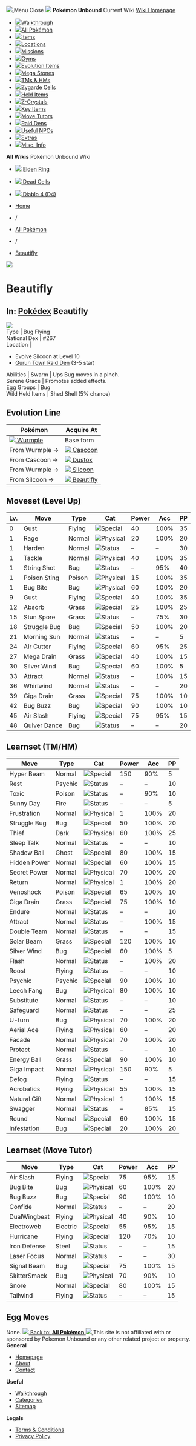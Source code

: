 [ ![](https://static.unboundwiki.com/wp-content/assets/images/2024/07/unbound-game-logo-x50.png) ](https://unboundwiki.com/pokemon/beautifly/<https:/unboundwiki.com/>)
Menu Close
![](https://static.unboundwiki.com/wp-content/assets/images/2024/07/pokemon-unbound-frozen-heights-game-icon.jpg)
**Pokémon Unbound**
Current Wiki
[ Wiki Homepage ](https://unboundwiki.com/pokemon/beautifly/<https:/unboundwiki.com/>)
  * [![](https://static.unboundwiki.com/wp-content/assets/images/2024/07/unbound-walkthrough-start-preview.jpg)Walkthrough](https://unboundwiki.com/pokemon/beautifly/<https:/unboundwiki.com/walkthrough/>)
  * [![](https://static.unboundwiki.com/wp-content/assets/images/2024/07/pokemon-unbound-lab-exterior-150x150.jpg)All Pokémon](https://unboundwiki.com/pokemon/beautifly/<https:/unboundwiki.com/pokemon/>)
  * [![](https://static.unboundwiki.com/wp-content/assets/images/2024/07/items-market-150x150.jpg)Items](https://unboundwiki.com/pokemon/beautifly/<https:/unboundwiki.com/items/>)
  * [![](https://static.unboundwiki.com/wp-content/assets/images/2024/08/world-map-pokemon-unbound.jpg)Locations](https://unboundwiki.com/pokemon/beautifly/<https:/unboundwiki.com/locations/>)
  * [![](https://static.unboundwiki.com/wp-content/assets/images/2024/07/missions-icon-150x150.jpg)Missions](https://unboundwiki.com/pokemon/beautifly/<https:/unboundwiki.com/missions/>)
  * [![](https://static.unboundwiki.com/wp-content/assets/images/2024/12/exterior-crater-town-gym-200x200.jpg)Gyms](https://unboundwiki.com/pokemon/beautifly/<https:/unboundwiki.com/gyms/>)
  * [![](https://static.unboundwiki.com/wp-content/assets/images/2024/08/evolutionary-items.jpg)Evolution Items](https://unboundwiki.com/pokemon/beautifly/<https:/unboundwiki.com/items/evolution-items/>)
  * [![](https://static.unboundwiki.com/wp-content/assets/images/2024/07/mega-stone-150x150.jpg)Mega Stones](https://unboundwiki.com/pokemon/beautifly/<https:/unboundwiki.com/mega-stones/>)
  * [![](https://static.unboundwiki.com/wp-content/assets/images/2024/07/tmloc-150x150.png)TMs & HMs](https://unboundwiki.com/pokemon/beautifly/<https:/unboundwiki.com/tms-hms/>)
  * [![](https://static.unboundwiki.com/wp-content/assets/images/2024/08/zygarde-house.jpg)Zygarde Cells](https://unboundwiki.com/pokemon/beautifly/<https:/unboundwiki.com/items/zygarde-cells/>)
  * [![](https://static.unboundwiki.com/wp-content/assets/images/2024/10/helditems-endgame-shop-200x200.jpg)Held Items](https://unboundwiki.com/pokemon/beautifly/<https:/unboundwiki.com/items/held-items/>)
  * [![](https://static.unboundwiki.com/wp-content/assets/images/2024/08/zcrystals-listing-preview.jpg)Z-Crystals](https://unboundwiki.com/pokemon/beautifly/<https:/unboundwiki.com/z-crystals/>)
  * [![](https://static.unboundwiki.com/wp-content/assets/images/2024/08/cube.jpg)Key Items](https://unboundwiki.com/pokemon/beautifly/<https:/unboundwiki.com/items/key-items/>)
  * [![](https://static.unboundwiki.com/wp-content/assets/images/2024/09/move-tutors-preview.jpg)Move Tutors](https://unboundwiki.com/pokemon/beautifly/<https:/unboundwiki.com/misc-info/move-tutors/>)
  * [![](https://static.unboundwiki.com/wp-content/assets/images/2024/10/raid-den-area-pokemon-unbound-lightv.jpg)Raid Dens](https://unboundwiki.com/pokemon/beautifly/<https:/unboundwiki.com/raid-dens/>)
  * [![](https://static.unboundwiki.com/wp-content/assets/images/2024/11/useful-npc-preview-200x200.jpg)Useful NPCs](https://unboundwiki.com/pokemon/beautifly/<https:/unboundwiki.com/misc-info/useful-npcs/>)
  * [![](https://static.unboundwiki.com/wp-content/assets/images/2024/10/kyurem-unbound-sidequest-200x200.jpg)Extras](https://unboundwiki.com/pokemon/beautifly/<https:/unboundwiki.com/extras/>)
  * [![](https://static.unboundwiki.com/wp-content/assets/images/2024/08/dehara-mart.png)Misc. Info](https://unboundwiki.com/pokemon/beautifly/<https:/unboundwiki.com/misc-info/>)


**All Wikis**
Pokémon Unbound Wiki
  * [ ![](https://unboundwiki.com/wp-content/themes/stratswiki/assets/img/wiki/elden-ring.png) Elden Ring ](https://unboundwiki.com/pokemon/beautifly/<#>)
  * [ ![](https://unboundwiki.com/wp-content/themes/stratswiki/assets/img/wiki/dead-cells.jpg) Dead Cells ](https://unboundwiki.com/pokemon/beautifly/<#>)
  * [ ![](https://unboundwiki.com/wp-content/themes/stratswiki/assets/img/wiki/diablo.png) Diablo 4 (D4) ](https://unboundwiki.com/pokemon/beautifly/<#>)


  * [ Home ](https://unboundwiki.com/pokemon/beautifly/<https:/unboundwiki.com/>)
  * /
  * [ All Pokémon ](https://unboundwiki.com/pokemon/beautifly/<https:/unboundwiki.com/pokemon/>)
  * /
  * [ Beautifly ](https://unboundwiki.com/pokemon/beautifly/<https:/unboundwiki.com/pokemon/beautifly/>)

![](https://static.unboundwiki.com/wp-content/assets/images/2024/12/beautifly-scaled-1.png)
# Beautifly
In: [Pokédex](https://unboundwiki.com/pokemon/beautifly/<https:/unboundwiki.com/category/pokedex/>)
Beautifly  
---  
![](https://static.unboundwiki.com/wp-content/assets/sprites/pokemon/beautifly.png)  
Type | Bug Flying  
National Dex | #267  
Location | 
  * Evolve Silcoon at Level 10
  * [Gurun Town Raid Den](https://unboundwiki.com/pokemon/beautifly/<https:/unboundwiki.com/raid-dens/gurun-town-raid-den/>) (3-5 star)

  
Abilities | Swarm | Ups Bug moves in a pinch.  
Serene Grace | Promotes added effects.  
Egg Groups | Bug  
Wild Held Items | Shed Shell (5% chance)  
## Evolution Line
Pokémon | Acquire At  
---|---  
[![](https://static.unboundwiki.com/wp-content/assets/sprites/pokemon/wurmple.png) Wurmple](https://unboundwiki.com/pokemon/beautifly/<https:/unboundwiki.com/pokemon/wurmple/>) | Base form  
From Wurmple → | [![](https://static.unboundwiki.com/wp-content/assets/sprites/pokemon/cascoon.png) Cascoon](https://unboundwiki.com/pokemon/beautifly/<https:/unboundwiki.com/pokemon/cascoon/>) | Level 7 (random chance)  
From Cascoon → | [![](https://static.unboundwiki.com/wp-content/assets/sprites/pokemon/dustox.png) Dustox](https://unboundwiki.com/pokemon/beautifly/<https:/unboundwiki.com/pokemon/dustox/>) | Level 10  
From Wurmple → | [![](https://static.unboundwiki.com/wp-content/assets/sprites/pokemon/silcoon.png) Silcoon](https://unboundwiki.com/pokemon/beautifly/<https:/unboundwiki.com/pokemon/silcoon/>) | Level 7 (random chance)  
From Silcoon → | [![](https://static.unboundwiki.com/wp-content/assets/sprites/pokemon/beautifly.png) Beautifly](https://unboundwiki.com/pokemon/beautifly/<https:/unboundwiki.com/pokemon/beautifly/>) | Level 10  
## Moveset (Level Up)
Lv. | Move | Type | Cat | Power | Acc | PP  
---|---|---|---|---|---|---  
0 | Gust | Flying | ![Special](https://static.unboundwiki.com/wp-content/assets/icons/ui/special.png) | 40 | 100% | 35  
1 | Rage | Normal | ![Physical](https://static.unboundwiki.com/wp-content/assets/icons/ui/physical.png) | 20 | 100% | 20  
1 | Harden | Normal | ![Status](https://static.unboundwiki.com/wp-content/assets/icons/ui/status.png) | – | – | 30  
1 | Tackle | Normal | ![Physical](https://static.unboundwiki.com/wp-content/assets/icons/ui/physical.png) | 40 | 100% | 35  
1 | String Shot | Bug | ![Status](https://static.unboundwiki.com/wp-content/assets/icons/ui/status.png) | – | 95% | 40  
1 | Poison Sting | Poison | ![Physical](https://static.unboundwiki.com/wp-content/assets/icons/ui/physical.png) | 15 | 100% | 35  
1 | Bug Bite | Bug | ![Physical](https://static.unboundwiki.com/wp-content/assets/icons/ui/physical.png) | 60 | 100% | 20  
9 | Gust | Flying | ![Special](https://static.unboundwiki.com/wp-content/assets/icons/ui/special.png) | 40 | 100% | 35  
12 | Absorb | Grass | ![Special](https://static.unboundwiki.com/wp-content/assets/icons/ui/special.png) | 25 | 100% | 25  
15 | Stun Spore | Grass | ![Status](https://static.unboundwiki.com/wp-content/assets/icons/ui/status.png) | – | 75% | 30  
18 | Struggle Bug | Bug | ![Special](https://static.unboundwiki.com/wp-content/assets/icons/ui/special.png) | 50 | 100% | 20  
21 | Morning Sun | Normal | ![Status](https://static.unboundwiki.com/wp-content/assets/icons/ui/status.png) | – | – | 5  
24 | Air Cutter | Flying | ![Special](https://static.unboundwiki.com/wp-content/assets/icons/ui/special.png) | 60 | 95% | 25  
27 | Mega Drain | Grass | ![Special](https://static.unboundwiki.com/wp-content/assets/icons/ui/special.png) | 40 | 100% | 15  
30 | Silver Wind | Bug | ![Special](https://static.unboundwiki.com/wp-content/assets/icons/ui/special.png) | 60 | 100% | 5  
33 | Attract | Normal | ![Status](https://static.unboundwiki.com/wp-content/assets/icons/ui/status.png) | – | 100% | 15  
36 | Whirlwind | Normal | ![Status](https://static.unboundwiki.com/wp-content/assets/icons/ui/status.png) | – | – | 20  
39 | Giga Drain | Grass | ![Special](https://static.unboundwiki.com/wp-content/assets/icons/ui/special.png) | 75 | 100% | 10  
42 | Bug Buzz | Bug | ![Special](https://static.unboundwiki.com/wp-content/assets/icons/ui/special.png) | 90 | 100% | 10  
45 | Air Slash | Flying | ![Special](https://static.unboundwiki.com/wp-content/assets/icons/ui/special.png) | 75 | 95% | 15  
48 | Quiver Dance | Bug | ![Status](https://static.unboundwiki.com/wp-content/assets/icons/ui/status.png) | – | – | 20  
## Learnset (TM/HM)
Move | Type | Cat | Power | Acc | PP  
---|---|---|---|---|---  
Hyper Beam | Normal | ![Special](https://static.unboundwiki.com/wp-content/assets/icons/ui/special.png) | 150 | 90% | 5  
Rest | Psychic | ![Status](https://static.unboundwiki.com/wp-content/assets/icons/ui/status.png) | – | – | 10  
Toxic | Poison | ![Status](https://static.unboundwiki.com/wp-content/assets/icons/ui/status.png) | – | 90% | 10  
Sunny Day | Fire | ![Status](https://static.unboundwiki.com/wp-content/assets/icons/ui/status.png) | – | – | 5  
Frustration | Normal | ![Physical](https://static.unboundwiki.com/wp-content/assets/icons/ui/physical.png) | 1 | 100% | 20  
Struggle Bug | Bug | ![Special](https://static.unboundwiki.com/wp-content/assets/icons/ui/special.png) | 50 | 100% | 20  
Thief | Dark | ![Physical](https://static.unboundwiki.com/wp-content/assets/icons/ui/physical.png) | 60 | 100% | 25  
Sleep Talk | Normal | ![Status](https://static.unboundwiki.com/wp-content/assets/icons/ui/status.png) | – | – | 10  
Shadow Ball | Ghost | ![Special](https://static.unboundwiki.com/wp-content/assets/icons/ui/special.png) | 80 | 100% | 15  
Hidden Power | Normal | ![Special](https://static.unboundwiki.com/wp-content/assets/icons/ui/special.png) | 60 | 100% | 15  
Secret Power | Normal | ![Physical](https://static.unboundwiki.com/wp-content/assets/icons/ui/physical.png) | 70 | 100% | 20  
Return | Normal | ![Physical](https://static.unboundwiki.com/wp-content/assets/icons/ui/physical.png) | 1 | 100% | 20  
Venoshock | Poison | ![Special](https://static.unboundwiki.com/wp-content/assets/icons/ui/special.png) | 65 | 100% | 10  
Giga Drain | Grass | ![Special](https://static.unboundwiki.com/wp-content/assets/icons/ui/special.png) | 75 | 100% | 10  
Endure | Normal | ![Status](https://static.unboundwiki.com/wp-content/assets/icons/ui/status.png) | – | – | 10  
Attract | Normal | ![Status](https://static.unboundwiki.com/wp-content/assets/icons/ui/status.png) | – | 100% | 15  
Double Team | Normal | ![Status](https://static.unboundwiki.com/wp-content/assets/icons/ui/status.png) | – | – | 15  
Solar Beam | Grass | ![Special](https://static.unboundwiki.com/wp-content/assets/icons/ui/special.png) | 120 | 100% | 10  
Silver Wind | Bug | ![Special](https://static.unboundwiki.com/wp-content/assets/icons/ui/special.png) | 60 | 100% | 5  
Flash | Normal | ![Status](https://static.unboundwiki.com/wp-content/assets/icons/ui/status.png) | – | 100% | 20  
Roost | Flying | ![Status](https://static.unboundwiki.com/wp-content/assets/icons/ui/status.png) | – | – | 10  
Psychic | Psychic | ![Special](https://static.unboundwiki.com/wp-content/assets/icons/ui/special.png) | 90 | 100% | 10  
Leech Fang | Bug | ![Physical](https://static.unboundwiki.com/wp-content/assets/icons/ui/physical.png) | 80 | 100% | 10  
Substitute | Normal | ![Status](https://static.unboundwiki.com/wp-content/assets/icons/ui/status.png) | – | – | 10  
Safeguard | Normal | ![Status](https://static.unboundwiki.com/wp-content/assets/icons/ui/status.png) | – | – | 25  
U-turn | Bug | ![Physical](https://static.unboundwiki.com/wp-content/assets/icons/ui/physical.png) | 70 | 100% | 20  
Aerial Ace | Flying | ![Physical](https://static.unboundwiki.com/wp-content/assets/icons/ui/physical.png) | 60 | – | 20  
Facade | Normal | ![Physical](https://static.unboundwiki.com/wp-content/assets/icons/ui/physical.png) | 70 | 100% | 20  
Protect | Normal | ![Status](https://static.unboundwiki.com/wp-content/assets/icons/ui/status.png) | – | – | 10  
Energy Ball | Grass | ![Special](https://static.unboundwiki.com/wp-content/assets/icons/ui/special.png) | 90 | 100% | 10  
Giga Impact | Normal | ![Physical](https://static.unboundwiki.com/wp-content/assets/icons/ui/physical.png) | 150 | 90% | 5  
Defog | Flying | ![Status](https://static.unboundwiki.com/wp-content/assets/icons/ui/status.png) | – | – | 15  
Acrobatics | Flying | ![Physical](https://static.unboundwiki.com/wp-content/assets/icons/ui/physical.png) | 55 | 100% | 15  
Natural Gift | Normal | ![Physical](https://static.unboundwiki.com/wp-content/assets/icons/ui/physical.png) | 1 | 100% | 15  
Swagger | Normal | ![Status](https://static.unboundwiki.com/wp-content/assets/icons/ui/status.png) | – | 85% | 15  
Round | Normal | ![Special](https://static.unboundwiki.com/wp-content/assets/icons/ui/special.png) | 60 | 100% | 15  
Infestation | Bug | ![Special](https://static.unboundwiki.com/wp-content/assets/icons/ui/special.png) | 20 | 100% | 20  
## Learnset (Move Tutor)
Move | Type | Cat | Power | Acc | PP  
---|---|---|---|---|---  
Air Slash | Flying | ![Special](https://static.unboundwiki.com/wp-content/assets/icons/ui/special.png) | 75 | 95% | 15  
Bug Bite | Bug | ![Physical](https://static.unboundwiki.com/wp-content/assets/icons/ui/physical.png) | 60 | 100% | 20  
Bug Buzz | Bug | ![Special](https://static.unboundwiki.com/wp-content/assets/icons/ui/special.png) | 90 | 100% | 10  
Confide | Normal | ![Status](https://static.unboundwiki.com/wp-content/assets/icons/ui/status.png) | – | – | 20  
DualWingbeat | Flying | ![Physical](https://static.unboundwiki.com/wp-content/assets/icons/ui/physical.png) | 40 | 90% | 10  
Electroweb | Electric | ![Special](https://static.unboundwiki.com/wp-content/assets/icons/ui/special.png) | 55 | 95% | 15  
Hurricane | Flying | ![Special](https://static.unboundwiki.com/wp-content/assets/icons/ui/special.png) | 120 | 70% | 10  
Iron Defense | Steel | ![Status](https://static.unboundwiki.com/wp-content/assets/icons/ui/status.png) | – | – | 15  
Laser Focus | Normal | ![Status](https://static.unboundwiki.com/wp-content/assets/icons/ui/status.png) | – | – | 30  
Signal Beam | Bug | ![Special](https://static.unboundwiki.com/wp-content/assets/icons/ui/special.png) | 75 | 100% | 15  
SkitterSmack | Bug | ![Physical](https://static.unboundwiki.com/wp-content/assets/icons/ui/physical.png) | 70 | 90% | 10  
Snore | Normal | ![Special](https://static.unboundwiki.com/wp-content/assets/icons/ui/special.png) | 80 | 100% | 15  
Tailwind | Flying | ![Status](https://static.unboundwiki.com/wp-content/assets/icons/ui/status.png) | – | – | 15  
## Egg Moves
None. 
[ ![](https://static.unboundwiki.com/wp-content/assets/images/2024/07/pokemon-unbound-lab-exterior.jpg) Back to: **All Pokémon** ](https://unboundwiki.com/pokemon/beautifly/<https:/unboundwiki.com/pokemon/>)
[ ![](https://static.unboundwiki.com/wp-content/assets/images/2024/07/unbound-game-logo-x50.png) ](https://unboundwiki.com/pokemon/beautifly/<https:/unboundwiki.com/>)
This site is not affiliated with or sponsored by Pokemon Unbound or any other related project or property. 
**General**
  * [ Homepage ](https://unboundwiki.com/pokemon/beautifly/<https:/unboundwiki.com/>)
  * [ About ](https://unboundwiki.com/pokemon/beautifly/<https:/unboundwiki.com/about/>)
  * [ Contact ](https://unboundwiki.com/pokemon/beautifly/<https:/unboundwiki.com/contact/>)


**Useful**
  * [ Walkthrough ](https://unboundwiki.com/pokemon/beautifly/<https:/unboundwiki.com/walkthrough/>)
  * [ Categories ](https://unboundwiki.com/pokemon/beautifly/<https:/unboundwiki.com/categories/>)
  * [ Sitemap ](https://unboundwiki.com/pokemon/beautifly/<https:/unboundwiki.com/sitemap/>)


**Legals**
  * [ Terms & Conditions ](https://unboundwiki.com/pokemon/beautifly/<https:/unboundwiki.com/terms-conditions/>)
  * [ Privacy Policy ](https://unboundwiki.com/pokemon/beautifly/<https:/unboundwiki.com/privacy-policy/>)


